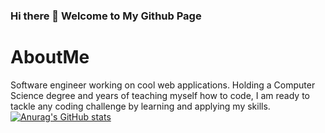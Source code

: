### Hi there 👋 Welcome to My Github Page
# AboutMe
Software engineer working on cool web applications. Holding a Computer Science degree and years of teaching myself how to code, I am ready to tackle any coding challenge by learning and applying my skills.
[![Anurag's GitHub stats](https://github-readme-stats.vercel.app/api?username=eminshamshoian)](https://github.com/anuraghazra/github-readme-stats)



<!--
**eminshamshoian/eminshamshoian** is a ✨ _special_ ✨ repository because its `README.md` (this file) appears on your GitHub profile.

Here are some ideas to get you started:

- 🔭 I’m currently working on ...
- 🌱 I’m currently learning ...
- 👯 I’m looking to collaborate on ...
- 🤔 I’m looking for help with ...
- 💬 Ask me about ...
- 📫 How to reach me: ...
- 😄 Pronouns: ...
- ⚡ Fun fact: ...
-->
